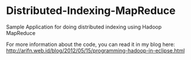Distributed-Indexing-MapReduce
==============================

Sample Application for doing distributed indexing using Hadoop MapReduce

For more information about the code, you can read it in my blog here:
http://arifn.web.id/blog/2012/05/15/programming-hadoop-in-eclipse.html
